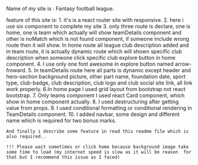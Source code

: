 Name of my site is : Fantasy football league.

feature of this site is:
    1. it's is a react router site with responsive.
    2. here i use six component to complete my site
    3. only three route is declare, one is home, one is team which actually will show teamDetails component and other is noMatch which is not found component, if someone include wrong route then it will show. In home route all league club description added and in team route, it is actually dynamic route which will shown specific club description when someone click specific club explore button in home component.
    4. I use only one font awesome in explore button named arrow-froward.
    5. In teamDetails route here all parts is dynamic except header and hero-section background picture, other part name, foundation date, sport type, club-badge, club description, club logo and club social site link, all link work properly.
    6.In home page I used grid layout from bootstrap not react bootstrap.
    7. Only teams component I used react Card component, which show in home component actually.
    8. I used  destructuring after getting value from props.
    9. I used conditional formatting or conditional rendering in TeamDetails component.
    10. I added navbar, some design and different name which is required for two bonus marks.

    And finally i describe some feature in read this readme file which is also required..

    !!! Please wait sometimes or click home because background image take some time to load (my internet speed is slow as it will be reason  for that but I recommend this issue as I faced)